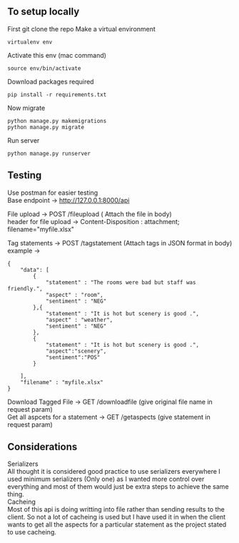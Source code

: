 ## To setup locally 
First git clone the repo 
Make a virtual environment 
```
virtualenv env
```
Activate this env (mac command)
```
source env/bin/activate
```
Download packages required 
```
pip install -r requirements.txt
```
Now migrate
```
python manage.py makemigrations
python manage.py migrate
```
Run server
```
python manage.py runserver
```
## Testing 
Use postman for easier testing  
Base endpoint -> http://127.0.0.1:8000/api  

File upload -> POST /fileupload ( Attach the file in body)  
header for file upload -> Content-Disposition : attachment; filename="myfile.xlsx"  

Tag statements -> POST /tagstatement (Attach tags in JSON format in body)
example ->  
```
{
    "data": [
        {
            "statement" : "The rooms were bad but staff was friendly.",
            "aspect" : "room",
            "sentiment" : "NEG"
        },{
            "statement" : "It is hot but scenery is good .",
            "aspect" : "weather",
            "sentiment" : "NEG"
        },
        {
            "statement" : "It is hot but scenery is good .",
            "aspect":"scenery",
            "sentiment":"POS"
        }
        
    ],
    "filename" : "myfile.xlsx"
}
```
Download Tagged File -> GET /downloadfile (give original file name in request param)  
Get all aspcets for a statement -> GET /getaspects (give statement in request param)  








## Considerations 
Serializers   
All thought it is considered good practice to use serializers everywhere I used minimum serializers (Only one) as I wanted more control over everything and most of them would just be extra steps to achieve the same thing.  
Cacheing   
Most of this api is doing writting into file rather than sending results to the client. So not a lot of cacheing is used but I have used it in when the client wants to get all the aspects for a particular statement as the project stated to use cacheing.  
